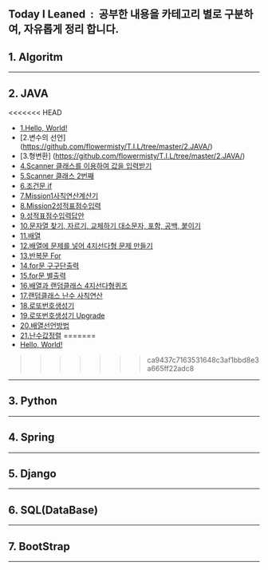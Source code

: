 ## Today I Leaned&nbsp; : &nbsp;공부한 내용을 카테고리 별로 구분하여, 자유롭게 정리 합니다.
## 1. Algoritm
***
## 2. JAVA
<<<<<<< HEAD
  * [1.Hello, World!](https://github.com/flowermisty/T.I.L/tree/master/2.JAVA/1.HelloWorld.md)
  * [2.변수의 선언]	(https://github.com/flowermisty/T.I.L/tree/master/2.JAVA/)
  * [3.형변환]	(https://github.com/flowermisty/T.I.L/tree/master/2.JAVA/)
  * [4.Scanner 클래스를 이용하여 값을 입력받기](https://github.com/flowermisty/T.I.L/tree/master/2.JAVA/)
  * [5.Scanner 클래스 2번째](https://github.com/flowermisty/T.I.L/tree/master/2.JAVA/)
  * [6.조건문 if](https://github.com/flowermisty/T.I.L/tree/master/2.JAVA/)
  * [7.Mission1사칙연산계산기](https://github.com/flowermisty/T.I.L/tree/master/2.JAVA/)
  * [8.Mission2성적표점수입력](https://github.com/flowermisty/T.I.L/tree/master/2.JAVA/)
  * [9.성적표점수입력답안](https://github.com/flowermisty/T.I.L/tree/master/2.JAVA/)
  * [10.문자열 찾기, 자르기, 교체하기 대소문자, 포함, 공백, 붙이기](https://github.com/flowermisty/T.I.L/tree/master/2.JAVA/)
  * [11.배열](https://github.com/flowermisty/T.I.L/tree/master/2.JAVA/)
  * [12.배열에 문제를 넣어 4지선다형 문제 만들기](https://github.com/flowermisty/T.I.L/tree/master/2.JAVA/)
  * [13.반복문 For](https://github.com/flowermisty/T.I.L/tree/master/2.JAVA/)
  * [14.for문 구구단출력](https://github.com/flowermisty/T.I.L/tree/master/2.JAVA/)
  * [15.for문 별출력](https://github.com/flowermisty/T.I.L/tree/master/2.JAVA/)
  * [16.배열과 랜덤클래스 4지선다형퀴즈](https://github.com/flowermisty/T.I.L/tree/master/2.JAVA/)
  * [17.랜덤클래스 난수 사칙연산](https://github.com/flowermisty/T.I.L/tree/master/2.JAVA/)
  * [18.로또번호생성기](https://github.com/flowermisty/T.I.L/tree/master/2.JAVA/)
  * [19.로또번호생성기 Upgrade](https://github.com/flowermisty/T.I.L/tree/master/2.JAVA/)
  * [20.배열선언방법](https://github.com/flowermisty/T.I.L/tree/master/2.JAVA/)
  * [21.난수값정렬](https://github.com/flowermisty/T.I.L/tree/master/2.JAVA/)
=======
  * [Hello, World!](https://github.com/flowermisty/T.I.L/blob/master/2.JAVA/HelloWorld.md)
>>>>>>> ca9437c7163531648c3af1bbd8e3a665ff22adc8
***
## 3. Python
***
## 4. Spring
***
## 5. Django
***
## 6. SQL(DataBase)
***
## 7. BootStrap
***

